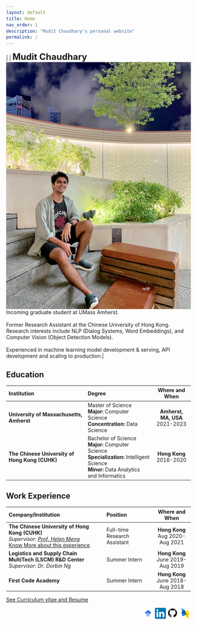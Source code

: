 ```yaml
---
layout: default
title: Home
nav_order: 1
description: "Mudit Chaudhary's personal website"
permalink: /
---
```

|<img src="./me.png" alt="Me" align="left" style="padding: 0px; width: 1000px;" /> | <b><font size="5">Mudit Chaudhary</font></b> <br> Incoming graduate student at UMass Amherst.<br> <br> Former Research Assistant at the Chinese University of Hong Kong. Research interests include NLP (Dialog Systems, Word Embeddings), and Computer Vision (Object Detection Models). <br> <br> Experienced in machine learning model development & serving, API development and scaling to production.|  

## Education  

| Institution        | Degree         | Where and When |
|:-----------------|:------------------|:------:|
| **University of Massachusetts, Amherst**                 | Master of Science <br> <b>Major:</b> Computer Science <br> <b>Concentration:</b> Data Science| <b>Amherst, MA, USA</b> <br> 2021-2023  |  
| **The Chinese University of Hong Kong (CUHK)**           | Bachelor of Science <br> <b>Major:</b> Computer Science <br> <b>Specialization: </b> Intelligent Science <br> <b>Minor:</b> Data Analytics and Informatics | <b>Hong Kong</b> <br> 2016-2020  |  

## Work Experience  

| Company/Institution        | Position         | Where and When |
|:-----------------|:------------------|:------:|
| **The Chinese University of Hong Kong (CUHK)** <br> <i>Supervisor: [Prof. Helen Meng](https://www.se.cuhk.edu.hk/people/academic-staff/prof-meng-mei-ling-helen/)  </i> <br> [Know More about this experience](https://muditchaudhary.github.io/docs/experiences/CUHK_RA_2020)| Full-time Research Assistant | <b>Hong Kong</b> <br> Aug 2020-Aug 2021  |  
| **Logistics and Supply Chain MultiTech (LSCM) R&D Center** <br> <i>Supervisor: Dr. Dorbin Ng </i>| Summer Intern | <b>Hong Kong</b> <br> June 2019-Aug 2019 |  
| **First Code Academy** | Summer Intern | <b>Hong Kong</b> <br> June 2018-Aug 2018 |

[See Curriculum vitae and Resume](https://muditchaudhary.github.io/docs/Documents%20(C.V.,%20Resume)/)

<div align="right"> <a href="https://scholar.google.com/citations?user=FmZEBUoAAAAJ&hl=en&oi=ao"><img src="assets/images/gScholar.svg" style="width: 30px;"></a>   <a href="https://www.linkedin.com/in/muditchaudhary/"><img src="assets/images/LinkedIn.png" style="width: 30px;"></a>   <a href="https://www.github.com/muditchaudhary"><img src="assets/images/github.png" style="width: 30px;"></a> <a href="https://dblp.org/pid/283/5772"><img src="assets/images/dblp.png" style="width: 30px;"></a> </div>